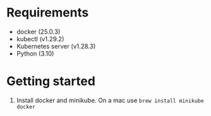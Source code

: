 

# Requirements
* docker (25.0.3)
* kubectl (v1.29.2)
* Kubernetes server (v1.28.3)
* Python (3.10)

# Getting started

1. Install docker and minikube. On a mac use `brew install minikube docker`
